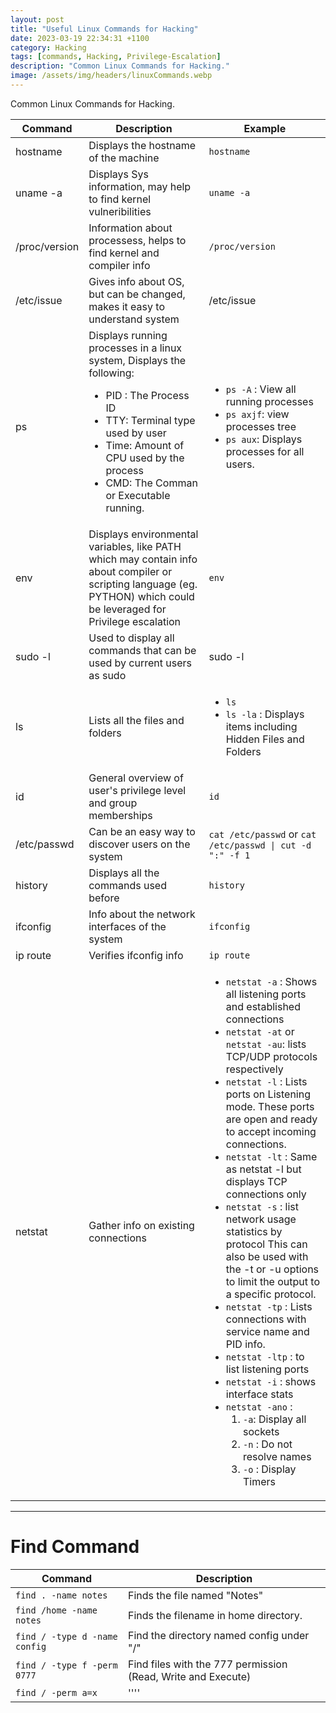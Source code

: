 ```yaml
---
layout: post
title: "Useful Linux Commands for Hacking"
date: 2023-03-19 22:34:31 +1100
category: Hacking
tags: [commands, Hacking, Privilege-Escalation]
description: "Common Linux Commands for Hacking."
image: /assets/img/headers/linuxCommands.webp
---
```



Common Linux Commands for Hacking.


Command | Description | Example
---------|----------|---------
 hostname | Displays the hostname of the machine | `hostname`
 uname -a | Displays Sys information, may help to find kernel vulneribilities| `uname -a`
 /proc/version | Information about processess, helps to find kernel and compiler info | `/proc/version`
 /etc/issue | Gives info about OS, but can be changed, makes it easy to understand system | /etc/issue
 ps | Displays running processes in a linux system, Displays the following: <ul> <li>PID : The Process ID</li> <li>TTY: Terminal type used by user</li> <li>Time: Amount of CPU  used by the process </li> <li>CMD: The Comman or Executable running.</li></ul> | <ul> <li>`ps -A` : View all running processes</li><li> `ps axjf`: view processes tree</li> <li>`ps aux`: Displays processes for all users.</li></ul>
 env | Displays environmental variables, like PATH which may contain info about compiler or scripting language (eg. PYTHON) which could be leveraged for Privilege escalation | `env`
 sudo -l | Used to display all commands that can be used by current users as sudo | sudo -l
 ls | Lists all the files and folders | <ul><li>`ls`</li><li>`ls -la` : Displays items including Hidden Files and Folders</li></ul>
 id | General overview of user's privilege level and group memberships | `id`
 /etc/passwd | Can be an easy way to discover users on the system | `cat /etc/passwd` or `cat /etc/passwd \| cut -d ":" -f 1`
 history | Displays all the commands used before | `history`
 ifconfig | Info about the network interfaces of the system | `ifconfig`
 ip route | Verifies ifconfig info | `ip route`
 netstat | Gather info on existing connections | <ul><li>`netstat -a` : Shows all listening ports and established connections</li><li>`netstat -at` or `netstat -au`: lists TCP/UDP protocols respectively</li><li>`netstat -l` : Lists ports on Listening mode. These ports are open and ready to accept incoming connections.</li><li>`netstat -lt` : Same as netstat -l but displays TCP connections only</li><li>`netstat -s` : list network usage statistics by protocol This can also be used with the -t or -u options to limit the output to a specific protocol. </li> <li>`netstat -tp` : Lists connections with service name and PID info.</li><li> `netstat -ltp` : to list listening ports</li> <li>`netstat -i` : shows interface stats</li><li>`netstat -ano` : <ol><li>`-a`: Display all sockets</li><li>`-n` : Do not resolve names</li> <li>`-o` : Display Timers</li></ol></li></ul>

---


# Find Command


Command | Description
--------|------------
`find . -name notes` | Finds the file named "Notes"
`find /home -name notes` | Finds the filename in home directory.
`find / -type d -name config` | Find the directory named config under "/"
`find / -type f -perm 0777` | Find files with the 777 permission (Read, Write and Execute)
`find / -perm a=x` | ''''
